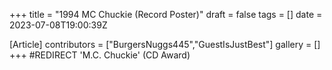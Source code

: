 +++
title = "1994 MC Chuckie (Record Poster)"
draft = false
tags = []
date = 2023-07-08T19:00:39Z

[Article]
contributors = ["BurgersNuggs445","GuestIsJustBest"]
gallery = []
+++
#REDIRECT 'M.C. Chuckie' (CD Award)
